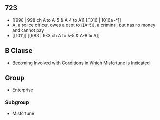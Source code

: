 ## 723
- [[998 | 998 ch A to A-5 &amp; A-4 to A]] [[1016 | 1016a -*]] 
- A, a police officer, owes a debt to [[A-5]], a criminal, but has no money and cannot pay
- [[1011]] [[983 | 983 ch A to A-5 &amp; A-8 to A]] 

## B Clause
- Becoming Involved with Conditions in Which Misfortune is Indicated

## Group
- Enterprise

### Subgroup
- Misfortune


